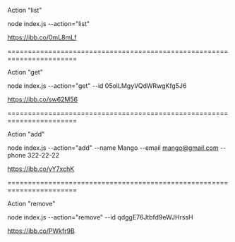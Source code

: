 Action "list"

node index.js --action="list"

https://ibb.co/0mL8mLf

=======================================================================

Action "get"

node index.js --action="get" --id 05olLMgyVQdWRwgKfg5J6

https://ibb.co/sw62M56

=======================================================================

Action "add"

node index.js --action="add" --name Mango --email mango@gmail.com --phone 322-22-22

https://ibb.co/yY7xchK

=======================================================================

Action "remove"

node index.js --action="remove" --id qdggE76Jtbfd9eWJHrssH

https://ibb.co/PWkfr9B
